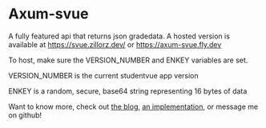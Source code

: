 # Axum-svue

A fully featured api that returns json gradedata. A hosted version is available at
https://svue.zillorz.dev/ or https://axum-svue.fly.dev

To host, make sure the VERSION_NUMBER and ENKEY variables are set.

VERSION_NUMBER is the current studentvue app version

ENKEY is a random, secure, base64 string representing 16 bytes of data

Want to know more, check out [the blog](https://zillorz.dev/blog/dev/gradevuer), [an implementation](https://gradevuer.pages.dev), or message me on github!
